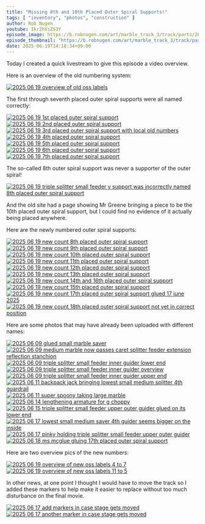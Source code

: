 ```yaml
---
title: "Missing 8th and 10th Placed Outer Spiral Supports!"
tags: [ "inventory", "photos", "construction" ]
author: Rob Nugen
youtube: Ikr2hViZS3Y
episode_image: https://b.robnugen.com/art/marble_track_3/track/parts/2025/2025_06_19_overview_of_old_oss_labels_1000.jpg
episode_thumbnail: "https://b.robnugen.com/art/marble_track_3/track/parts/2025/thumbs/2025_06_19_overview_of_old_oss_labels_1000.jpg"
date: 2025-06-19T14:18:34+09:00
---
```


Today I created a quick livestream to give this episode a video
overview.

Here is an overview of the old numbering system:

[![2025 06 19 overview of old oss labels](//b.robnugen.com/art/marble_track_3/track/parts/2025/thumbs/2025_06_19_overview_of_old_oss_labels.jpg)](//b.robnugen.com/art/marble_track_3/track/parts/2025/2025_06_19_overview_of_old_oss_labels.jpg)

The first through seventh placed outer spiral supports were all named
correctly:

[![2025 06 19 1st placed outer spiral support](//b.robnugen.com/art/marble_track_3/track/parts/2025/thumbs/2025_06_19_1st_placed_outer_spiral_support.jpg)](//b.robnugen.com/art/marble_track_3/track/parts/2025/2025_06_19_1st_placed_outer_spiral_support.jpg)
[![2025 06 19 2nd placed outer spiral support](//b.robnugen.com/art/marble_track_3/track/parts/2025/thumbs/2025_06_19_2nd_placed_outer_spiral_support.jpg)](//b.robnugen.com/art/marble_track_3/track/parts/2025/2025_06_19_2nd_placed_outer_spiral_support.jpg)
[![2025 06 19 3rd placed outer spiral support with local old numbers](//b.robnugen.com/art/marble_track_3/track/parts/2025/thumbs/2025_06_19_3rd_placed_outer_spiral_support_with_local_old_numbers.jpg)](//b.robnugen.com/art/marble_track_3/track/parts/2025/2025_06_19_3rd_placed_outer_spiral_support_with_local_old_numbers.jpg)
[![2025 06 19 4th placed outer spiral support](//b.robnugen.com/art/marble_track_3/track/parts/2025/thumbs/2025_06_19_4th_placed_outer_spiral_support.jpg)](//b.robnugen.com/art/marble_track_3/track/parts/2025/2025_06_19_4th_placed_outer_spiral_support.jpg)
[![2025 06 19 5th placed outer spiral support](//b.robnugen.com/art/marble_track_3/track/parts/2025/thumbs/2025_06_19_5th_placed_outer_spiral_support.jpg)](//b.robnugen.com/art/marble_track_3/track/parts/2025/2025_06_19_5th_placed_outer_spiral_support.jpg)
[![2025 06 19 6th placed outer spiral support](//b.robnugen.com/art/marble_track_3/track/parts/2025/thumbs/2025_06_19_6th_placed_outer_spiral_support.jpg)](//b.robnugen.com/art/marble_track_3/track/parts/2025/2025_06_19_6th_placed_outer_spiral_support.jpg)
[![2025 06 19 7th placed outer spiral support](//b.robnugen.com/art/marble_track_3/track/parts/2025/thumbs/2025_06_19_7th_placed_outer_spiral_support.jpg)](//b.robnugen.com/art/marble_track_3/track/parts/2025/2025_06_19_7th_placed_outer_spiral_support.jpg)

The so-called 8th outer spiral support was never a supporter of the
outer spiral!

[![2025 06 19 triple splitter small feeder y support was incorrectly named 8th placed outer spiral support](//b.robnugen.com/art/marble_track_3/track/parts/2025/thumbs/2025_06_19_triple_splitter_small_feeder_y_support_was_incorrectly_named_8th_placed_outer_spiral_support.jpg)](//b.robnugen.com/art/marble_track_3/track/parts/2025/2025_06_19_triple_splitter_small_feeder_y_support_was_incorrectly_named_8th_placed_outer_spiral_support.jpg)

And the old site had a page showing Mr Greene bringing a piece to be
the 10th placed outer spiral support, but I could find no evidence of
it actually being placed anywhere.

Here are the newly numbered outer spiral supports:

[![2025 06 19 new count 8th placed outer spiral support](//b.robnugen.com/art/marble_track_3/track/parts/2025/thumbs/2025_06_19_new_count_8th_placed_outer_spiral_support.jpg)](//b.robnugen.com/art/marble_track_3/track/parts/2025/2025_06_19_new_count_8th_placed_outer_spiral_support.jpg)
[![2025 06 19 new count 9th placed outer spiral support](//b.robnugen.com/art/marble_track_3/track/parts/2025/thumbs/2025_06_19_new_count_9th_placed_outer_spiral_support.jpg)](//b.robnugen.com/art/marble_track_3/track/parts/2025/2025_06_19_new_count_9th_placed_outer_spiral_support.jpg)
[![2025 06 19 new count 10th placed outer spiral support](//b.robnugen.com/art/marble_track_3/track/parts/2025/thumbs/2025_06_19_new_count_10th_placed_outer_spiral_support.jpg)](//b.robnugen.com/art/marble_track_3/track/parts/2025/2025_06_19_new_count_10th_placed_outer_spiral_support.jpg)
[![2025 06 19 new count 11th placed outer spiral support](//b.robnugen.com/art/marble_track_3/track/parts/2025/thumbs/2025_06_19_new_count_11th_placed_outer_spiral_support.jpg)](//b.robnugen.com/art/marble_track_3/track/parts/2025/2025_06_19_new_count_11th_placed_outer_spiral_support.jpg)
[![2025 06 19 new count 12th placed outer spiral support](//b.robnugen.com/art/marble_track_3/track/parts/2025/thumbs/2025_06_19_new_count_12th_placed_outer_spiral_support.jpg)](//b.robnugen.com/art/marble_track_3/track/parts/2025/2025_06_19_new_count_12th_placed_outer_spiral_support.jpg)
[![2025 06 19 new count 13th placed outer spiral support](//b.robnugen.com/art/marble_track_3/track/parts/2025/thumbs/2025_06_19_new_count_13th_placed_outer_spiral_support.jpg)](//b.robnugen.com/art/marble_track_3/track/parts/2025/2025_06_19_new_count_13th_placed_outer_spiral_support.jpg)
[![2025 06 19 new count 14th and 16th placed outer spiral support](//b.robnugen.com/art/marble_track_3/track/parts/2025/thumbs/2025_06_19_new_count_14th_and_16th_placed_outer_spiral_support.jpg)](//b.robnugen.com/art/marble_track_3/track/parts/2025/2025_06_19_new_count_14th_and_16th_placed_outer_spiral_support.jpg)
[![2025 06 19 new count 15th placed outer spiral support](//b.robnugen.com/art/marble_track_3/track/parts/2025/thumbs/2025_06_19_new_count_15th_placed_outer_spiral_support.jpg)](//b.robnugen.com/art/marble_track_3/track/parts/2025/2025_06_19_new_count_15th_placed_outer_spiral_support.jpg)
[![2025 06 19 new count 17th placed outer spiral support glued 17 june 2025](//b.robnugen.com/art/marble_track_3/track/parts/2025/thumbs/2025_06_19_new_count_17th_placed_outer_spiral_support_glued_17_june_2025.jpg)](//b.robnugen.com/art/marble_track_3/track/parts/2025/2025_06_19_new_count_17th_placed_outer_spiral_support_glued_17_june_2025.jpg)
[![2025 06 19 new count 18th placed outer spiral support not yet in correct position](//b.robnugen.com/art/marble_track_3/track/parts/2025/thumbs/2025_06_19_new_count_18th_placed_outer_spiral_support_not_yet_in_correct_position.jpg)](//b.robnugen.com/art/marble_track_3/track/parts/2025/2025_06_19_new_count_18th_placed_outer_spiral_support_not_yet_in_correct_position.jpg)


Here are some photos that may have already been uploaded with
different names:

[![2025 06 09 glued small marble saver](//b.robnugen.com/art/marble_track_3/track/parts/2025/thumbs/2025_06_09_glued_small_marble_saver.jpg)](//b.robnugen.com/art/marble_track_3/track/parts/2025/2025_06_09_glued_small_marble_saver.jpg)
[![2025 06 09 medium marble now passes caret splitter feeder extension reflection stanchion](//b.robnugen.com/art/marble_track_3/track/parts/2025/thumbs/2025_06_09_medium_marble_now_passes_caret_splitter_feeder_extension_reflection_stanchion.jpg)](//b.robnugen.com/art/marble_track_3/track/parts/2025/2025_06_09_medium_marble_now_passes_caret_splitter_feeder_extension_reflection_stanchion.jpg)
[![2025 06 09 triple splitter small feeder inner guider lower end](//b.robnugen.com/art/marble_track_3/track/parts/2025/thumbs/2025_06_09_triple_splitter_small_feeder_inner_guider_lower_end.jpg)](//b.robnugen.com/art/marble_track_3/track/parts/2025/2025_06_09_triple_splitter_small_feeder_inner_guider_lower_end.jpg)
[![2025 06 09 triple splitter small feeder inner guider overview](//b.robnugen.com/art/marble_track_3/track/parts/2025/thumbs/2025_06_09_triple_splitter_small_feeder_inner_guider_overview.jpg)](//b.robnugen.com/art/marble_track_3/track/parts/2025/2025_06_09_triple_splitter_small_feeder_inner_guider_overview.jpg)
[![2025 06 09 triple splitter small feeder inner guider upper end](//b.robnugen.com/art/marble_track_3/track/parts/2025/thumbs/2025_06_09_triple_splitter_small_feeder_inner_guider_upper_end.jpg)](//b.robnugen.com/art/marble_track_3/track/parts/2025/2025_06_09_triple_splitter_small_feeder_inner_guider_upper_end.jpg)
[![2025 06 11 backpack jack bringing lowest small medium splitter 4th guardrail](//b.robnugen.com/art/marble_track_3/track/parts/2025/thumbs/2025_06_11_backpack_jack_bringing_lowest_small_medium_splitter_4th_guardrail.jpg)](//b.robnugen.com/art/marble_track_3/track/parts/2025/2025_06_11_backpack_jack_bringing_lowest_small_medium_splitter_4th_guardrail.jpg)
[![2025 06 11 super spoony taking large marble](//b.robnugen.com/art/marble_track_3/track/parts/2025/thumbs/2025_06_11_super_spoony_taking_large_marble.jpg)](//b.robnugen.com/art/marble_track_3/track/parts/2025/2025_06_11_super_spoony_taking_large_marble.jpg)
[![2025 06 14 lengthening armature for g choppy](//b.robnugen.com/art/marble_track_3/track/parts/2025/thumbs/2025_06_14_lengthening_armature_for_g_choppy.jpg)](//b.robnugen.com/art/marble_track_3/track/parts/2025/2025_06_14_lengthening_armature_for_g_choppy.jpg)
[![2025 06 15 triple splitter small feeder upper outer guider glued on its lower end](//b.robnugen.com/art/marble_track_3/track/parts/2025/thumbs/2025_06_15_triple_splitter_small_feeder_upper_outer_guider_glued_on_its_lower_end.jpg)](//b.robnugen.com/art/marble_track_3/track/parts/2025/2025_06_15_triple_splitter_small_feeder_upper_outer_guider_glued_on_its_lower_end.jpg)
[![2025 06 17 lowest small medium saver 4th guider seems bigger on the inside](//b.robnugen.com/art/marble_track_3/track/parts/2025/thumbs/2025_06_17_lowest_small_medium_saver_4th_guider_seems_bigger_on_the_inside.jpg)](//b.robnugen.com/art/marble_track_3/track/parts/2025/2025_06_17_lowest_small_medium_saver_4th_guider_seems_bigger_on_the_inside.jpg)
[![2025 06 17 pinky holding triple splitter small feeder upper outer guider](//b.robnugen.com/art/marble_track_3/track/parts/2025/thumbs/2025_06_17_pinky_holding_triple_splitter_small_feeder_upper_outer_guider.jpg)](//b.robnugen.com/art/marble_track_3/track/parts/2025/2025_06_17_pinky_holding_triple_splitter_small_feeder_upper_outer_guider.jpg)
[![2025 06 18 ms mcglue gluing 17th placed outer spiral support](//b.robnugen.com/art/marble_track_3/track/parts/2025/thumbs/2025_06_18_ms_mcglue_gluing_17th_placed_outer_spiral_support.jpg)](//b.robnugen.com/art/marble_track_3/track/parts/2025/2025_06_18_ms_mcglue_gluing_17th_placed_outer_spiral_support.jpg)


Here are two overview pics of the new numbers:

[![2025 06 19 overview of new oss labels 4 to 7](//b.robnugen.com/art/marble_track_3/construction/2025/thumbs/2025_06_19_overview_of_new_oss_labels_4_to_7.jpg)](//b.robnugen.com/art/marble_track_3/construction/2025/2025_06_19_overview_of_new_oss_labels_4_to_7.jpg)
[![2025 06 19 overview of new oss labels 11 to 5](//b.robnugen.com/art/marble_track_3/construction/2025/thumbs/2025_06_19_overview_of_new_oss_labels_11_to_5.jpg)](//b.robnugen.com/art/marble_track_3/construction/2025/2025_06_19_overview_of_new_oss_labels_11_to_5.jpg)


In other news, at one point I thought I would have to move the track so I added these
markers to help make it easier to replace without too much disturbance
on the final movie.

[![2025 06 17 add markers in case stage gets moved](//b.robnugen.com/art/marble_track_3/construction/2025/thumbs/2025_06_17_add_markers_in_case_stage_gets_moved.jpg)](//b.robnugen.com/art/marble_track_3/construction/2025/2025_06_17_add_markers_in_case_stage_gets_moved.jpg)
[![2025 06 17 another marker in case stage gets moved](//b.robnugen.com/art/marble_track_3/construction/2025/thumbs/2025_06_17_another_marker_in_case_stage_gets_moved.jpg)](//b.robnugen.com/art/marble_track_3/construction/2025/2025_06_17_another_marker_in_case_stage_gets_moved.jpg)
